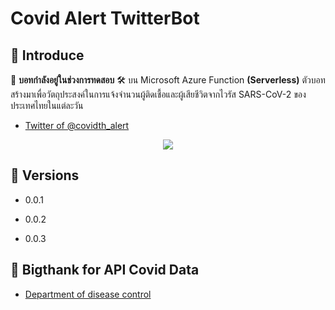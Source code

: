 # Covid Alert TwitterBot

## :wave: Introduce
:toolbox: **บอทกำลังอยู่ในช่วงการทดสอบ** :hammer_and_wrench: บน Microsoft Azure Function **(Serverless)**
ตัวบอทสร้างมาเพื่อวัตถุประสงค์ในการแจ้งจำนวนผู้ติดเชื้อและผู้เสียชีวิตจากไวรัส SARS-CoV-2 ของประเทศไทยในแต่ละวัน 

- [Twitter of @covidth_alert](https://twitter.com/covidth_alert)

<div style="text-align:center">
  <a href="https://twitter.com/covidth_alert">
    <img src ="https://user-images.githubusercontent.com/39229888/183920557-1f2f21b4-a173-4961-977b-ed99775566c0.png" />
  </a>
</div>

## :floppy_disk: Versions
- 0.0.1

- 0.0.2

- 0.0.3

## :pray: Bigthank for API Covid Data
- [Department of disease control](https://covid19.ddc.moph.go.th/)
